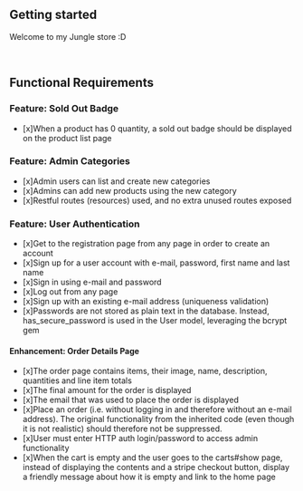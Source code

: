 ## Getting started

Welcome to my Jungle store :D

![]()
![]()
![]()
![]()
![]()
![]()
![]()

## Functional Requirements

### Feature: Sold Out Badge

- [x]When a product has 0 quantity, a sold out badge should be displayed on the product list page

### Feature: Admin Categories

- [x]Admin users can list and create new categories
- [x]Admins can add new products using the new category
- [x]Restful routes (resources) used, and no extra unused routes exposed

### Feature: User Authentication

- [x]Get to the registration page from any page in order to create an account
- [x]Sign up for a user account with e-mail, password, first name and last name
- [x]Sign in using e-mail and password
- [x]Log out from any page
- [x]Sign up with an existing e-mail address (uniqueness validation)
- [x]Passwords are not stored as plain text in the database. Instead, has_secure_password is used in the User model, leveraging the bcrypt gem

#### Enhancement: Order Details Page

- [x]The order page contains items, their image, name, description, quantities and line item totals
- [x]The final amount for the order is displayed
- [x]The email that was used to place the order is displayed
- [x]Place an order (i.e. without logging in and therefore without an e-mail address). The original functionality from the inherited code (even though it is not realistic) should therefore not be suppressed.
- [x]User must enter HTTP auth login/password to access admin functionality
- [x]When the cart is empty and the user goes to the carts#show page, instead of displaying the contents and a stripe checkout button, display a friendly message about how it is empty and link to the home page
